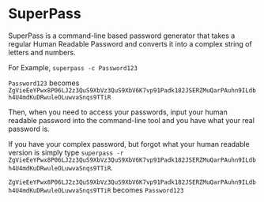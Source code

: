 # SuperPass

SuperPass is a command-line based password generator that takes a regular Human Readable Password and converts it into a complex string of letters and numbers.

For Example, `superpass -c Password123`

`Password123` becomes `ZgVieEeYPwx8P06LJ2z3QuS9XbVz3QuS9XbV6K7vp91Padk182JSERZMuQarPAuhn9ILdbh4U4mdKuDRwuleOLuwvaSnqs9TTiR`

Then, when you need to access your passwords, input your human readable password into the command-line tool and you have what your real password is.

If you have your complex password, but forgot what your human readable version is simply type `superpass -r ZgVieEeYPwx8P06LJ2z3QuS9XbVz3QuS9XbV6K7vp91Padk182JSERZMuQarPAuhn9ILdbh4U4mdKuDRwuleOLuwvaSnqs9TTiR`.

`ZgVieEeYPwx8P06LJ2z3QuS9XbVz3QuS9XbV6K7vp91Padk182JSERZMuQarPAuhn9ILdbh4U4mdKuDRwuleOLuwvaSnqs9TTiR` becomes `Password123`
